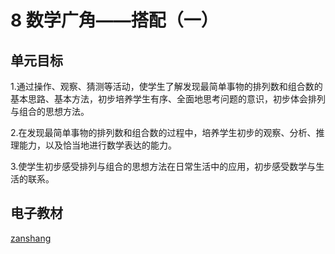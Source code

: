 # 8 数学广角——搭配（一）

## 单元目标

1.通过操作、观察、猜测等活动，使学生了解发现最简单事物的排列数和组合数的基本思路、基本方法，初步培养学生有序、全面地思考问题的意识，初步体会排列与组合的思想方法。

2.在发现最简单事物的排列数和组合数的过程中，培养学生初步的观察、分析、推理能力，以及恰当地进行数学表达的能力。

3.使学生初步感受排列与组合的思想方法在日常生活中的应用，初步感受数学与生活的联系。

## 电子教材

<Epep grade="xxsx2a" :pep="1221001201131" :pages="97" :paged="99" ></Epep>

[zanshang](../res/zanshang.md ':include')